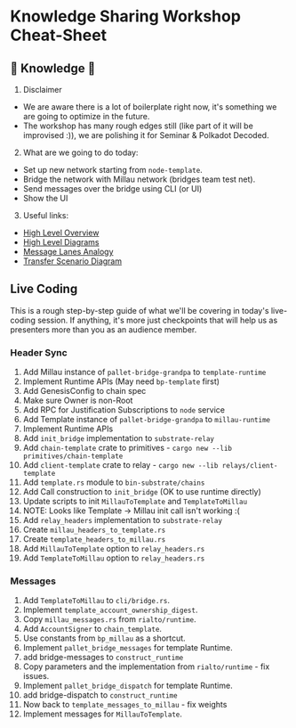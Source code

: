 # Knowledge Sharing Workshop Cheat-Sheet

## 🧠 Knowledge 🧠

1. Disclaimer
  - We are aware there is a lot of boilerplate right now, it's something we are going to optimize
    in the future.
  - The workshop has many rough edges still (like part of it will be improvised :)), we are polishing
    it for Seminar &amp; Polkadot Decoded.

2. What are we going to do today:
  - Set up new network starting from `node-template`.
  - Bridge the network with Millau network (bridges team test net).
  - Send messages over the bridge using CLI (or UI)
  - Show the UI

3. Useful links:
  - [High Level Overview](./docs/high-level-overview.md)
  - [High Level Diagrams](https://paritytech.github.io/parity-bridges-common/high-level.html)
  - [Message Lanes Analogy](./docs/bridges.jpg)
  - [Transfer Scenario Diagram](https://paritytech.github.io/parity-bridges-common/scenario1.html)

## Live Coding

This is a rough step-by-step guide of what we'll be covering in today's live-coding session. If
anything, it's more just checkpoints that will help us as presenters more than you as an audience
member.

### Header Sync

1. Add Millau instance of `pallet-bridge-grandpa` to `template-runtime`
  1. Implement Runtime APIs (May need `bp-template` first)
  2. Add GenesisConfig to chain spec
  3. Make sure Owner is non-Root
1. Add RPC for Justification Subscriptions to `node` service
1. Add Template instance of `pallet-bridge-grandpa` to `millau-runtime`
  1. Implement Runtime APIs
1. Add `init_bridge` implementation to `substrate-relay`
  1. Add `chain-template` crate to primitives
    - `cargo new --lib primitives/chain-template`
  1. Add `client-template` crate to relay
    - `cargo new --lib relays/client-template`
  1. Add `template.rs` module to `bin-substrate/chains`
  1. Add Call construction to `init_bridge` (OK to use runtime directly)
  1. Update scripts to init `MillauToTemplate` and `TemplateToMillau`
  1. NOTE: Looks like Template -> Millau init call isn't working :(
1. Add `relay_headers` implementation to `substrate-relay`
  1. Create `millau_headers_to_template.rs`
  1. Create `template_headers_to_millau.rs`
  1. Add `MillauToTemplate` option to `relay_headers.rs`
  1. Add `TemplateToMillau` option to `relay_headers.rs`

### Messages
1. Add `TemplateToMillau` to `cli/bridge.rs`.
  1. Implement `template_account_ownership_digest`.
  1. Copy `millau_messages.rs` from `rialto/runtime`.
  1. Add `AccountSigner` to `chain_template`.
  1. Use constants from `bp_millau` as a shortcut.
  1. Implement `pallet_bridge_messages` for template Runtime.
  1. add bridge-messages to `construct_runtime`
  1. Copy parameters and the implementation from `rialto/runtime` - fix issues.
  1. Implement `pallet_bridge_dispatch` for template Runtime.
  1. add bridge-dispatch to `construct_runtime`
  1. Now back to `template_messages_to_millau` - fix weights
  1. Implement messages for `MillauToTemplate`.
